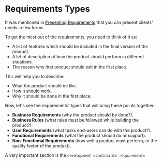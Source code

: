 # Requirements Types
It was mentioned in [Presenting Requirements](https://github.com/SG-Eddin/Technical-Documentation-Best-Practices/blob/main/Requirements/Requirements-Overview.md#presenting-requirements) that you can present clients' needs in few forms. 

To get the most out of the requirements, you need to think of it as:
- A list of features which should be included in the final version of the product.
- A let of description of how the product should perform in different situations.
- The reason why that product should exit in the first place.

This will help you to describe:
- What the product should be like.
- How it should work.
- Why it should be done in the first place.

Now, let's see the requirements' types that will bring these points together:

- **Business Requirements** (why the product should be done?).
- **Business Rules** (what rules must be followed while building the product?).
- **User Requirements** (what tasks end-users can do with the product?).
- **Functional Requirements** (what the product should do or support).
- **Non-Functional Requirements** (how well a product must perform, or the quality factor of the product).

A very important section is the ```development constraints requirements```

